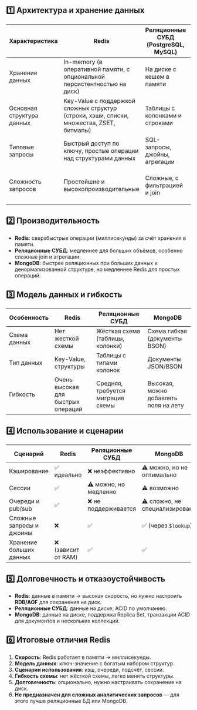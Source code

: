 ## 1️⃣ **Архитектура и хранение данных**

|Характеристика|Redis|Реляционные СУБД (PostgreSQL, MySQL)|MongoDB|
|---|---|---|---|
|Хранение данных|In-memory (в оперативной памяти, с опциональной персистентностью на диск)|На диске с кешем в памяти|На диске, но активно кеширует в памяти|
|Основная структура данных|Key-Value с поддержкой сложных структур (строки, хэши, списки, множества, ZSET, битмапы)|Таблицы с колонками и строками|Коллекции документов (BSON)|
|Типовые запросы|Быстрый доступ по ключу, простые операции над структурами данных|SQL-запросы, джойны, агрегации|JSON-подобные запросы, агрегация|
|Сложность запросов|Простейшие и высокопроизводительные|Сложные, с фильтрацией и join|Средняя: фильтрация, агрегаты, join через `$lookup`|
## 2️⃣ **Производительность**
- **Redis**: сверхбыстрые операции (миллисекунды) за счёт хранения в памяти.
- **Реляционные СУБД**: медленнее для больших объёмов, особенно сложные join и агрегации.
- **MongoDB**: быстрее реляционных при больших данных и денормализованной структуре, но медленнее Redis для простых операций.
## 3️⃣ **Модель данных и гибкость**

|Особенность|Redis|Реляционные СУБД|MongoDB|
|---|---|---|---|
|Схема данных|Нет жесткой схемы|Жёсткая схема (таблицы, колонки)|Схема гибкая (документы BSON)|
|Тип данных|Key-Value, структуры|Таблицы с типами колонок|Документы JSON/BSON|
|Гибкость|Очень высокая для быстрых операций|Средняя, требуется миграция схемы|Высокая, можно добавлять поля на лету|
## 4️⃣ **Использование и сценарии**

|Сценарий|Redis|Реляционные СУБД|MongoDB|
|---|---|---|---|
|Кэширование|✅ идеально|❌ неэффективно|⚠ можно, но не оптимально|
|Сессии|✅|⚠ можно, но медленно|⚠ возможно|
|Очереди и pub/sub|✅|❌ не поддерживается|⚠ сложно, не специализировано|
|Сложные запросы и джоины|❌|✅|✅ (через `$lookup`)|
|Хранение больших данных|❌ (зависит от RAM)|✅|✅|
## 5️⃣ **Долговечность и отказоустойчивость**
- **Redis**: данные в памяти → высокая скорость, но нужно настроить **RDB/AOF** для сохранения на диск.
- **Реляционные СУБД**: данные на диске, ACID по умолчанию.
- **MongoDB**: данные на диске, поддержка Replica Set, транзакции ACID для документов и нескольких коллекций.
## 6️⃣ **Итоговые отличия Redis**
1. **Скорость**: Redis работает в памяти → миллисекунды.
2. **Модель данных**: ключ-значение с богатым набором структур.
3. **Сценарии использования**: кэш, очереди, подсчёт, сессии.
4. **Гибкость схемы**: нет жёсткой схемы, легко менять структуры.
5. **Долговечность**: опционально, нужно настраивать сохранение на диск.
6. **Не предназначен для сложных аналитических запросов** — для этого лучше реляционные БД или MongoDB.